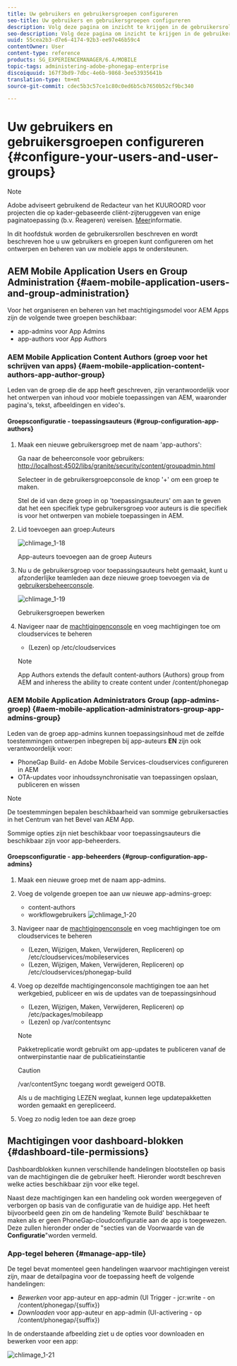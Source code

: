 ```yaml
---
title: Uw gebruikers en gebruikersgroepen configureren
seo-title: Uw gebruikers en gebruikersgroepen configureren
description: Volg deze pagina om inzicht te krijgen in de gebruikersrollen en hoe u uw gebruikers en groepen configureert voor ondersteuning van het ontwerpen en beheren van uw mobiele apps.
seo-description: Volg deze pagina om inzicht te krijgen in de gebruikersrollen en hoe u uw gebruikers en groepen configureert voor ondersteuning van het ontwerpen en beheren van uw mobiele apps.
uuid: 55cea2b3-d7e6-4174-92b3-ee97e46b59c4
contentOwner: User
content-type: reference
products: SG_EXPERIENCEMANAGER/6.4/MOBILE
topic-tags: administering-adobe-phonegap-enterprise
discoiquuid: 167f3bd9-7dbc-4e6b-9868-3ee53935641b
translation-type: tm+mt
source-git-commit: cdec5b3c57ce1c80c0ed6b5cb7650b52cf9bc340

---
```



# Uw gebruikers en gebruikersgroepen configureren {#configure-your-users-and-user-groups}

>[!NOTE]
>
>Adobe adviseert gebruikend de Redacteur van het KUUROORD voor projecten die op kader-gebaseerde cliënt-zijteruggeven van enige paginatoepassing (b.v. Reageren) vereisen. [Meer](/help/sites-developing/spa-overview.md)informatie.

In dit hoofdstuk worden de gebruikersrollen beschreven en wordt beschreven hoe u uw gebruikers en groepen kunt configureren om het ontwerpen en beheren van uw mobiele apps te ondersteunen.

## AEM Mobile Application Users en Group Administration {#aem-mobile-application-users-and-group-administration}

Voor het organiseren en beheren van het machtigingsmodel voor AEM Apps zijn de volgende twee groepen beschikbaar:

* app-admins voor App Admins
* app-authors voor App Authors

### AEM Mobile Application Content Authors (groep voor het schrijven van apps) {#aem-mobile-application-content-authors-app-author-group}

Leden van de groep die de app heeft geschreven, zijn verantwoordelijk voor het ontwerpen van inhoud voor mobiele toepassingen van AEM, waaronder pagina&#39;s, tekst, afbeeldingen en video&#39;s.

#### Groepsconfiguratie - toepassingsauteurs {#group-configuration-app-authors}

1. Maak een nieuwe gebruikersgroep met de naam &#39;app-authors&#39;:

   Ga naar de beheerconsole voor gebruikers: [http://localhost:4502/libs/granite/security/content/groupadmin.html](http://localhost:4502/libs/granite/security/content/groupadmin.html)

   Selecteer in de gebruikersgroepconsole de knop &#39;+&#39; om een groep te maken.

   Stel de id van deze groep in op &#39;toepassingsauteurs&#39; om aan te geven dat het een specifiek type gebruikersgroep voor auteurs is die specifiek is voor het ontwerpen van mobiele toepassingen in AEM.

1. Lid toevoegen aan groep:Auteurs

   ![chlimage_1-18](assets/chlimage_1-18.png)

   App-auteurs toevoegen aan de groep Auteurs

1. Nu u de gebruikersgroep voor toepassingsauteurs hebt gemaakt, kunt u afzonderlijke teamleden aan deze nieuwe groep toevoegen via de [gebruikersbeheerconsole](http://localhost:4502/libs/granite/security/content/useradmin.md).

   ![chlimage_1-19](assets/chlimage_1-19.png)

   Gebruikersgroepen bewerken

1. Navigeer naar de [machtigingenconsole](http://localhost:4502/useradmin) en voeg machtigingen toe om cloudservices te beheren

   * (Lezen) op /etc/cloudservices
   >[!NOTE]
   >
   >App Authors extends the default content-authors (Authors) group from AEM and inheress the ability to create content under /content/phonegap

### AEM Mobile Application Administrators Group (app-admins-groep) {#aem-mobile-application-administrators-group-app-admins-group}

Leden van de groep app-admins kunnen toepassingsinhoud met de zelfde toestemmingen ontwerpen inbegrepen bij app-auteurs **EN** zijn ook verantwoordelijk voor:

* PhoneGap Build- en Adobe Mobile Services-cloudservices configureren in AEM
* OTA-updates voor inhoudssynchronisatie van toepassingen opslaan, publiceren en wissen

>[!NOTE]
>
>De toestemmingen bepalen beschikbaarheid van sommige gebruikersacties in het Centrum van het Bevel van AEM App.
>
>Sommige opties zijn niet beschikbaar voor toepassingsauteurs die beschikbaar zijn voor app-beheerders.

#### Groepsconfiguratie - app-beheerders {#group-configuration-app-admins}

1. Maak een nieuwe groep met de naam app-admins.
1. Voeg de volgende groepen toe aan uw nieuwe app-admins-groep:

   * content-authors
   * workflowgebruikers
   ![chlimage_1-20](assets/chlimage_1-20.png)

1. Navigeer naar de [machtigingenconsole](http://localhost:4502/useradmin) en voeg machtigingen toe om cloudservices te beheren

   * (Lezen, Wijzigen, Maken, Verwijderen, Repliceren) op /etc/cloudservices/mobileservices
   * (Lezen, Wijzigen, Maken, Verwijderen, Repliceren) op /etc/cloudservices/phonegap-build

1. Voeg op dezelfde machtigingenconsole machtigingen toe aan het werkgebied, publiceer en wis de updates van de toepassingsinhoud

   * (Lezen, Wijzigen, Maken, Verwijderen, Repliceren) op /etc/packages/mobileapp
   * (Lezen) op /var/contentsync
   >[!NOTE]
   >
   >Pakketreplicatie wordt gebruikt om app-updates te publiceren vanaf de ontwerpinstantie naar de publicatieinstantie

   >[!CAUTION]
   >
   >/var/contentSync toegang wordt geweigerd OOTB.
   >
   >Als u de machtiging LEZEN weglaat, kunnen lege updatepakketten worden gemaakt en gerepliceerd.

1. Voeg zo nodig leden toe aan deze groep

## Machtigingen voor dashboard-blokken {#dashboard-tile-permissions}

Dashboardblokken kunnen verschillende handelingen blootstellen op basis van de machtigingen die de gebruiker heeft. Hieronder wordt beschreven welke acties beschikbaar zijn voor elke tegel.

Naast deze machtigingen kan een handeling ook worden weergegeven of verborgen op basis van de configuratie van de huidige app. Het heeft bijvoorbeeld geen zin om de handeling &#39;Remote Build&#39; beschikbaar te maken als er geen PhoneGap-cloudconfiguratie aan de app is toegewezen. Deze zullen hieronder onder de &quot;secties van de Voorwaarde van de **Configuratie**&quot;worden vermeld.

### App-tegel beheren {#manage-app-tile}

De tegel bevat momenteel geen handelingen waarvoor machtigingen vereist zijn, maar de detailpagina voor de toepassing heeft de volgende handelingen:

* *Bewerken* voor app-auteur en app-admin (UI Trigger - jcr:write - on /content/phonegap/{suffix})
* *Downloaden* voor app-auteur en app-admin (UI-activering - op /content/phonegap/{suffix})

In de onderstaande afbeelding ziet u de opties voor downloaden en bewerken voor een app:

![chlimage_1-21](assets/chlimage_1-21.png)

